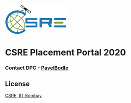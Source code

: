 ![logo](https://github.com/PavelBodle/PavelBodle.github.io/blob/master/assets/logo.png?raw=true)
# CSRE Placement Portal 2020 

### Contact DPC - [PavelBodle](https://www.linkedin.com/notifications/)

## License
[CSRE, IIT Bombay](https://www.csre.iitb.ac.in/)

